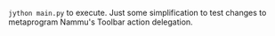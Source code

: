 `jython main.py` to execute. Just some simplification to test changes to metaprogram Nammu's Toolbar action delegation.
